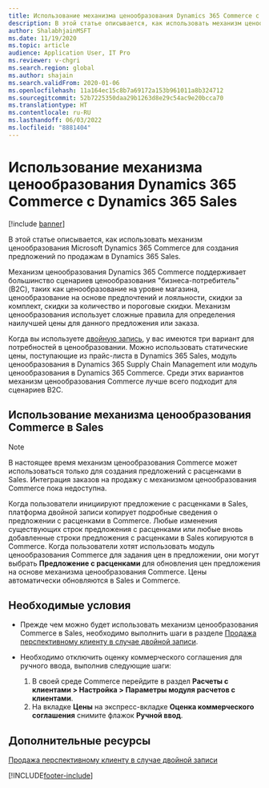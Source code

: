 ```yaml
---
title: Использование механизма ценообразования Dynamics 365 Commerce с Dynamics 365 Sales
description: В этой статье описывается, как использовать механизм ценообразования Microsoft Dynamics 365 Commerce для создания предложений по продажам в Dynamics 365 Sales.
author: ShalabhjainMSFT
ms.date: 11/19/2020
ms.topic: article
audience: Application User, IT Pro
ms.reviewer: v-chgri
ms.search.region: global
ms.author: shajain
ms.search.validFrom: 2020-01-06
ms.openlocfilehash: 11a164ec15c8b7a69172a153b961011a8b324712
ms.sourcegitcommit: 52b7225350daa29b1263d8e29c54ac9e20bcca70
ms.translationtype: HT
ms.contentlocale: ru-RU
ms.lasthandoff: 06/03/2022
ms.locfileid: "8881404"
---
```

# <a name="use-the-dynamics-365-commerce-pricing-engine-with-dynamics-365-sales"></a>Использование механизма ценообразования Dynamics 365 Commerce с Dynamics 365 Sales

[!include [banner](../../includes/banner.md)]

В этой статье описывается, как использовать механизм ценообразования Microsoft Dynamics 365 Commerce для создания предложений по продажам в Dynamics 365 Sales.

Механизм ценообразования Dynamics 365 Commerce поддерживает большинство сценариев ценообразования "бизнеса-потребитель" (B2C), таких как ценообразование на уровне магазина, ценообразование на основе предпочтений и лояльности, скидки за комплект, скидки за количество и пороговые скидки. Механизм ценообразования использует сложные правила для определения наилучшей цены для данного предложения или заказа.

Когда вы используете [двойную запись](./dual-write-overview.md), у вас имеются три вариант для потребностей в ценообразовании. Можно использовать статические цены, поступающие из прайс-листа в Dynamics 365 Sales, модуль ценообразования в Dynamics 365 Supply Chain Management или модуль ценообразования в Dynamics 365 Commerce. Среди этих вариантов механизм ценообразования Commerce лучше всего подходит для сценариев B2C.

## <a name="use-the-commerce-pricing-engine-in-sales"></a>Использование механизма ценообразования Commerce в Sales

> [!NOTE]
> В настоящее время механизм ценообразования Commerce может использоваться только для создания предложений с расценками в Sales. Интеграция заказов на продажу с механизмом ценообразования Commerce пока недоступна.

Когда пользователи инициируют предложение с расценками в Sales, платформа двойной записи копирует подробные сведения о предложении с расценками в Commerce. Любые изменения существующих строк предложения с расценками или любые вновь добавленные строки предложения с расценками в Sales копируются в Commerce. Когда пользователи хотят использовать модуль ценообразования Commerce для задания цен в предложении, они могут выбрать **Предложение с расценками** для обновления цен предложения на основе механизма ценообразования Commerce. Цены автоматически обновляются в Sales и Commerce.

## <a name="prerequisites"></a>Необходимые условия

- Прежде чем можно будет использовать механизм ценообразования Commerce в Sales, необходимо выполнить шаги в разделе [Продажа перспективному клиенту в случае двойной записи](./dual-write-prospect-to-cash.md).
- Необходимо отключить оценку коммерческого соглашения для ручного ввода, выполнив следующие шаги:

    1. В своей среде Commerce перейдите в раздел **Расчеты с клиентами \> Настройка \> Параметры модуля расчетов с клиентами**.
    1. На вкладке **Цены** на экспресс-вкладке **Оценка коммерческого соглашения** снимите флажок **Ручной ввод**.

## <a name="additional-resources"></a>Дополнительные ресурсы

[Продажа перспективному клиенту в случае двойной записи](./dual-write-prospect-to-cash.md)


[!INCLUDE[footer-include](../../../../includes/footer-banner.md)]
